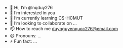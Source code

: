 - 👋 Hi, I’m @nqduy276
- 👀 I’m interested in you
- 🌱 I’m currently learning CS-HCMUT
- 💞️ I’m looking to collaborate on ...
- 📫 How to reach me duynguyenquoc276@email.com
- 😄 Pronouns: ...
- ⚡ Fun fact: ...

<!---
nqduy276/nqduy276 is a ✨ special ✨ repository because its `README.md` (this file) appears on your GitHub profile.
You can click the Preview link to take a look at your changes.
--->
